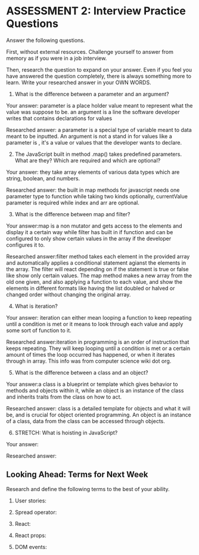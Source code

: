 # ASSESSMENT 2: Interview Practice Questions

Answer the following questions.

First, without external resources. Challenge yourself to answer from memory as if you were in a job interview.

Then, research the question to expand on your answer. Even if you feel you have answered the question completely, there is always something more to learn. Write your researched answer in your OWN WORDS.

1. What is the difference between a parameter and an argument?

Your answer: parameter is a place holder value meant to represent what the value was suppose to be. an argument is a line the software developer writes that contains declarations for values

Researched answer: a parameter is a special type of variable meant to data meant to be inputted. An argument is not a stand in for values like a parameter is , it's a value or values that the developer wants to declare.

2. The JavaScript built in method .map() takes predefined parameters. What are they? Which are required and which are optional?

Your answer: they take array elements of various data types which are string, boolean, and numbers.

Researched answer: the built in map methods for javascript needs one parameter type to function while taking two kinds optionally, currentValue parameter is required while index and arr are optional.

3. What is the difference between map and filter?

Your answer:map is a non mutator and gets access to the elements and display it a certain way while filter has built in if function and can be configured to only show certain values in the array if the developer configures it to.

Researched answer:filter method takes each element in the provided array and automatically applies a conditional statement agianst the elements in the array. The filter will react depending on if the statement is true or false like show only certain values. The map method makes a new array from the old one given, and also applying a function to each value, and show the elements in different formats like having the list doubled or halved or changed order without changing the original  array.

4. What is iteration?

Your answer: iteration can either mean looping a function to keep repeating until a condition is met or it means to look through each value and apply some sort of function to it.

Researched answer:iteration in programming is an order of instruction that keeps repeating. They will keep looping until a condition is met or a certain amount of times the loop occurred has happened, or when it iterates through in array. This info was from computer science wiki dot org.

5. What is the difference between a class and an object?

Your answer:a class is a blueprint or template which gives behavior to methods and objects within it, while an object is an instance of the class and inherits traits from the class on how to act.

Researched answer: class is a detailed template for objects and what it will be, and is crucial for object oriented programming. An object is an instance of a class, data from the class can be accessed through objects.

6. STRETCH: What is hoisting in JavaScript?

Your answer: 

Researched answer:

## Looking Ahead: Terms for Next Week

Research and define the following terms to the best of your ability.

1. User stories:

2. Spread operator:

3. React:

4. React props:

5. DOM events:
